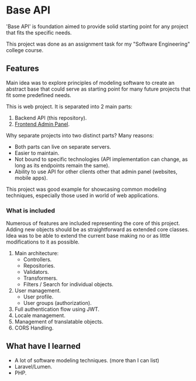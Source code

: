 # Base API

'Base API' is foundation aimed to provide solid starting point for any project that fits the specific needs.

This project was done as an assignment task for my "Software Engineering" college course.

## Features

Main idea was to explore principles of modeling software to create an abstract base that could serve as starting point for many future projects that fit some predefined needs.

This is web project. It is separated into 2 main parts:
1. Backend API (this repository).
2. [Frontend Admin Panel](https://github.com/aleksa-sukovic/base-admin-angular).

Why separate projects into two distinct parts? Many reasons:
* Both parts can live on separate servers.
* Easier to maintain.
* Not bound to specific technologies (API implementation can change, as long as its endpoints remain the same).
* Ability to use API for other clients other that admin panel (websites, mobile apps).

This project was good example for showcasing common modeling techniques, especially those used in world of web applications.

### What is included

Numerous of features are included representing the core of this project. Adding new objects should be as straightforward as extended core classes. Idea was to be able to extend the current base making no or as little modifications to it as possible.

1. Main architecture:
   - Controllers.
   - Repositories.
   - Validators.
   - Transformers.
   - Filters / Search for individual objects.
2. User management.
   - User profile.
   - User groups (authorization).
3. Full authentication flow using JWT.
4. Locale management.
5. Management of translatable objects.
6. CORS Handling.

## What have I learned

* A lot of software modeling techniques. (more than I can list)
* Laravel/Lumen.
* PHP.
